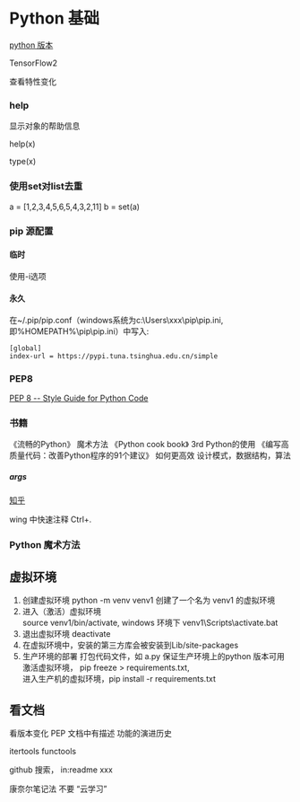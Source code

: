 # Python 基础

[python 版本](https://www.python.org/doc/versions)

TensorFlow2

查看特性变化

### help
显示对象的帮助信息

help(x)

type(x)

### 使用set对list去重
a = [1,2,3,4,5,6,5,4,3,2,11]
b = set(a)

### pip 源配置
#### 临时
使用-i选项

#### 永久
在~/.pip/pip.conf（windows系统为c:\Users\xxx\pip\pip.ini, 即%HOMEPATH%\pip\pip.ini）中写入:
```
[global]
index-url = https://pypi.tuna.tsinghua.edu.cn/simple
```

### PEP8
[PEP 8 -- Style Guide for Python Code](https://www.python.org/dev/peps/pep-0008/)


### 书籍
《流畅的Python》  魔术方法
《Python cook book》 3rd  Python的使用
《编写高质量代码：改善Python程序的91个建议》  如何更高效
设计模式，数据结构，算法

##### args
[知乎](https://zhuanlan.zhihu.com/p/50804195)

wing 中快速注释 Ctrl+.

### Python 魔术方法

## 虚拟环境
1. 创建虚拟环境 
   python -m venv venv1  创建了一个名为 venv1 的虚拟环境  
2. 进入（激活）虚拟环境  
   source venv1/bin/activate, windows 环境下 venv1\Scripts\activate.bat  
3. 退出虚拟环境
   deactivate
4. 在虚拟环境中，安装的第三方库会被安装到Lib/site-packages
5. 生产环境的部署
   打包代码文件，如 a.py
   保证生产环境上的python 版本可用  
   激活虚拟环境， pip freeze > requirements.txt,  
   进入生产机的虚拟环境，pip install -r requirements.txt

## 看文档
看版本变化
PEP 文档中有描述 功能的演进历史

itertools
functools


github 搜索， in:readme  xxx

康奈尔笔记法
不要 “云学习”